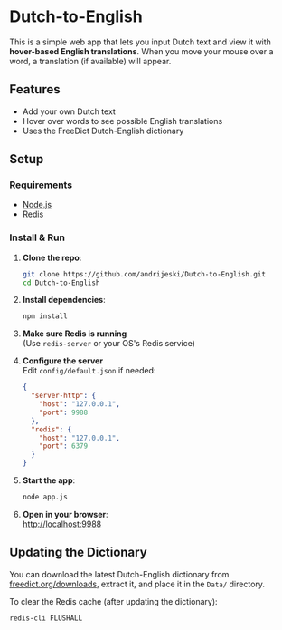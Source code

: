 # Dutch-to-English

This is a simple web app that lets you input Dutch text and view it with **hover-based English translations**. When you move your mouse over a word, a translation (if available) will appear.

## Features

- Add your own Dutch text
- Hover over words to see possible English translations
- Uses the FreeDict Dutch-English dictionary

## Setup

### Requirements

- [Node.js](https://nodejs.org/)
- [Redis](https://redis.io/)

### Install & Run

1. **Clone the repo**:
   ```bash
   git clone https://github.com/andrijeski/Dutch-to-English.git
   cd Dutch-to-English
   ```

2. **Install dependencies**:
   ```bash
   npm install
   ```

3. **Make sure Redis is running**  
   (Use `redis-server` or your OS's Redis service)

4. **Configure the server**  
   Edit `config/default.json` if needed:
   ```json
   {
     "server-http": {
       "host": "127.0.0.1",
       "port": 9988
     },
     "redis": {
       "host": "127.0.0.1",
       "port": 6379
     }
   }
   ```

5. **Start the app**:
   ```bash
   node app.js
   ```

6. **Open in your browser**:  
   [http://localhost:9988](http://localhost:9988)

## Updating the Dictionary

You can download the latest Dutch-English dictionary from [freedict.org/downloads](https://freedict.org/downloads/), extract it, and place it in the `Data/` directory.

To clear the Redis cache (after updating the dictionary):

```bash
redis-cli FLUSHALL
```
